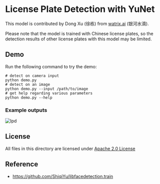 # License Plate Detection with YuNet

This model is contributed by Dong Xu (徐栋) from [watrix.ai](watrix.ai) (银河水滴).

Please note that the model is trained with Chinese license plates, so the detection results of other license plates with this model may be limited.

## Demo

Run the following command to try the demo:

```shell
# detect on camera input
python demo.py
# detect on an image
python demo.py --input /path/to/image
# get help regarding various parameters
python demo.py --help
```

### Example outputs

![lpd](./examples/lpd_yunet_demo.gif)

## License

All files in this directory are licensed under [Apache 2.0 License](./LICENSE)

## Reference

- https://github.com/ShiqiYu/libfacedetection.train
